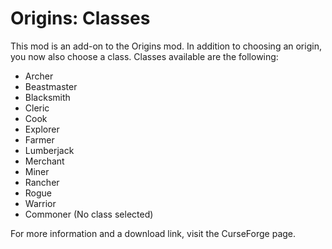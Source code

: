 # Origins: Classes

This mod is an add-on to the Origins mod. In addition to choosing an origin, you now also choose a class.
Classes available are the following:

- Archer
- Beastmaster
- Blacksmith
- Cleric
- Cook
- Explorer
- Farmer
- Lumberjack
- Merchant
- Miner
- Rancher
- Rogue
- Warrior
- Commoner (No class selected)

For more information and a download link, visit the CurseForge page.

